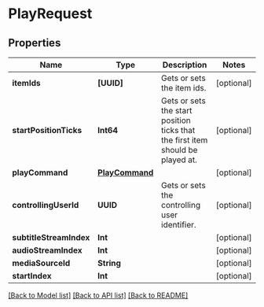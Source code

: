 # PlayRequest

## Properties
Name | Type | Description | Notes
------------ | ------------- | ------------- | -------------
**itemIds** | **[UUID]** | Gets or sets the item ids. | [optional] 
**startPositionTicks** | **Int64** | Gets or sets the start position ticks that the first item should be played at. | [optional] 
**playCommand** | [**PlayCommand**](PlayCommand.md) |  | [optional] 
**controllingUserId** | **UUID** | Gets or sets the controlling user identifier. | [optional] 
**subtitleStreamIndex** | **Int** |  | [optional] 
**audioStreamIndex** | **Int** |  | [optional] 
**mediaSourceId** | **String** |  | [optional] 
**startIndex** | **Int** |  | [optional] 

[[Back to Model list]](../README.md#documentation-for-models) [[Back to API list]](../README.md#documentation-for-api-endpoints) [[Back to README]](../README.md)


